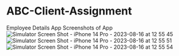 # ABC-Client-Assignment
Employee Details App
Screenshots of App
![Simulator Screen Shot - iPhone 14 Pro - 2023-08-16 at 12 55 45](https://github.com/uma-maveric/ABC-Client-Assignment/assets/136782746/82bede54-33a1-40f4-ab70-272a02d3aa9b)
![Simulator Screen Shot - iPhone 14 Pro - 2023-08-16 at 12 55 51](https://github.com/uma-maveric/ABC-Client-Assignment/assets/136782746/bd26cd08-85a6-425a-8f1b-cd54f980a9d2)
![Simulator Screen Shot - iPhone 14 Pro - 2023-08-16 at 12 55 54](https://github.com/uma-maveric/ABC-Client-Assignment/assets/136782746/596ef556-2299-490d-b953-af5f58812f35)
